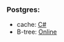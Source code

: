 ### Postgres:
- cache:  [C#](https://github.com/alllucky1996/community-extensions-cache-postgres) 
- B-tree: [Online](https://www.csd.uoc.gr/~hy460/pdf/p650-lehman.pdf)
